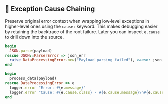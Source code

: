 ## 🔗 Exception Cause Chaining

Preserve original error context when wrapping low‑level exceptions in higher‑level ones using the `cause:` keyword. This makes debugging easier by retaining the backtrace of the root failure. Later you can inspect `e.cause` to drill down into the source.

```ruby
begin
  JSON.parse(payload)
rescue JSON::ParserError => json_err
  raise DataProcessingError.new("Payload parsing failed"), cause: json_err
end

begin
  process_data(payload)
rescue DataProcessingError => e
  logger.error "Error: #{e.message}"
  logger.error "Cause: #{e.cause.class} - #{e.cause.message}\n#{e.cause.backtrace.join("\n")}"
end
```